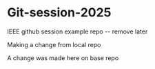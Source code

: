 # Git-session-2025
IEEE github session example repo -- remove later

Making a change from local repo

A change was made here on base repo
